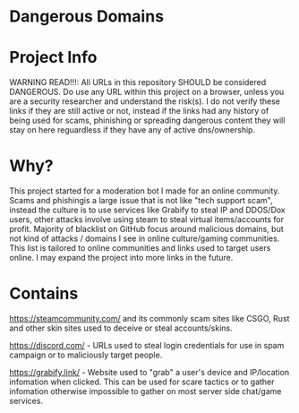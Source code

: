 # Dangerous Domains

# Project Info
WARNING READ!!!: All URLs in this repository SHOULD be considered DANGEROUS. Do use any URL within this project on a browser, unless you are a security researcher and understand the risk(s). I do not verify these links if they are still active or not, instead if the links had any history of being used for scams, phinishing or spreading dangerous content they will stay on here reguardless if they have any of active dns/ownership.

# Why?
This project started for a moderation bot I made for an online community. Scams and phishingis a large issue that is not like "tech support scam", instead the culture is to use services like Grabify to steal IP and DDOS/Dox users, other attacks involve using steam to steal virtual items/accounts for profit. Majority of blacklist on GitHub focus around malicious domains, but not kind of attacks / domains I see in online culture/gaming communities. This list is tailored to online communities and links used to target users online. I may expand the project into more links in the future.

# Contains
https://steamcommunity.com/ and its commonly scam sites like CSGO, Rust and other skin sites used to deceive or steal accounts/skins.
  
https://discord.com/ - URLs used to steal login credentials for use in spam campaign or to maliciously target people.

https://grabify.link/ - Website used to "grab" a user's device and IP/location infomation when clicked. This can be used for scare tactics or to gather infomation otherwise impossible to gather on most server side chat/game services.
